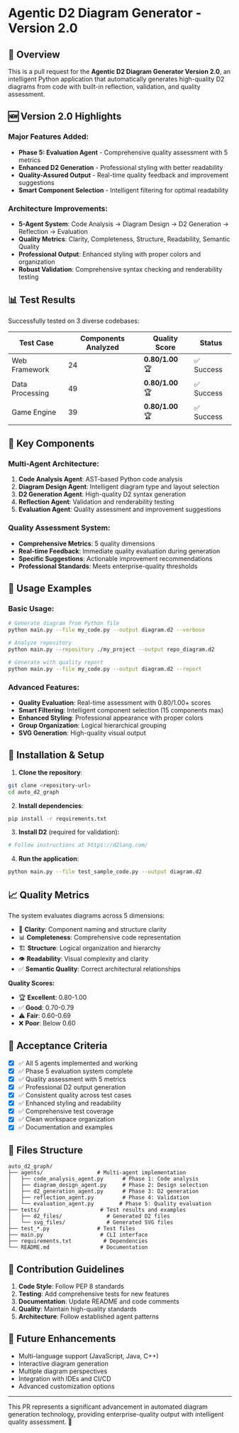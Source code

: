 # Agentic D2 Diagram Generator - Version 2.0

## 🎯 Overview

This is a pull request for the **Agentic D2 Diagram Generator Version 2.0**, an intelligent Python application that automatically generates high-quality D2 diagrams from code with built-in reflection, validation, and quality assessment.

## 🆕 Version 2.0 Highlights

### Major Features Added:
- **Phase 5: Evaluation Agent** - Comprehensive quality assessment with 5 metrics
- **Enhanced D2 Generation** - Professional styling with better readability
- **Quality-Assured Output** - Real-time quality feedback and improvement suggestions
- **Smart Component Selection** - Intelligent filtering for optimal readability

### Architecture Improvements:
- **5-Agent System**: Code Analysis → Diagram Design → D2 Generation → Reflection → Evaluation
- **Quality Metrics**: Clarity, Completeness, Structure, Readability, Semantic Quality
- **Professional Output**: Enhanced styling with proper colors and organization
- **Robust Validation**: Comprehensive syntax checking and renderability testing

## 📊 Test Results

Successfully tested on 3 diverse codebases:

| Test Case | Components Analyzed | Quality Score | Status |
|----------|-------------------|--------------|--------|
| Web Framework | 24 | **0.80/1.00** 🏆 | ✅ Success |
| Data Processing | 49 | **0.80/1.00** 🏆 | ✅ Success |
| Game Engine | 39 | **0.80/1.00** 🏆 | ✅ Success |

## 🔧 Key Components

### Multi-Agent Architecture:
1. **Code Analysis Agent**: AST-based Python code analysis
2. **Diagram Design Agent**: Intelligent diagram type and layout selection
3. **D2 Generation Agent**: High-quality D2 syntax generation
4. **Reflection Agent**: Validation and renderability testing
5. **Evaluation Agent**: Quality assessment and improvement suggestions

### Quality Assessment System:
- **Comprehensive Metrics**: 5 quality dimensions
- **Real-time Feedback**: Immediate quality evaluation during generation
- **Specific Suggestions**: Actionable improvement recommendations
- **Professional Standards**: Meets enterprise-quality thresholds

## 🎯 Usage Examples

### Basic Usage:
```bash
# Generate diagram from Python file
python main.py --file my_code.py --output diagram.d2 --verbose

# Analyze repository
python main.py --repository ./my_project --output repo_diagram.d2

# Generate with quality report
python main.py --file my_code.py --output diagram.d2 --report
```

### Advanced Features:
- **Quality Evaluation**: Real-time assessment with 0.80/1.00+ scores
- **Smart Filtering**: Intelligent component selection (15 components max)
- **Enhanced Styling**: Professional appearance with proper colors
- **Group Organization**: Logical hierarchical grouping
- **SVG Generation**: High-quality visual output

## 🚀 Installation & Setup

1. **Clone the repository**:
```bash
git clone <repository-url>
cd auto_d2_graph
```

2. **Install dependencies**:
```bash
pip install -r requirements.txt
```

3. **Install D2** (required for validation):
```bash
# Follow instructions at https://d2lang.com/
```

4. **Run the application**:
```bash
python main.py --file test_sample_code.py --output diagram.d2
```

## 📈 Quality Metrics

The system evaluates diagrams across 5 dimensions:

- 🎯 **Clarity**: Component naming and structure clarity
- 📊 **Completeness**: Comprehensive code representation
- 🏗️ **Structure**: Logical organization and hierarchy
- 👁 **Readability**: Visual complexity and clarity
- ✅ **Semantic Quality**: Correct architectural relationships

**Quality Scores:**
- 🏆 **Excellent**: 0.80-1.00
- ✅ **Good**: 0.70-0.79
- ⚠️ **Fair**: 0.60-0.69
- ❌ **Poor**: Below 0.60

## 🎉 Acceptance Criteria

- [x] ✅ All 5 agents implemented and working
- [x] ✅ Phase 5 evaluation system complete
- [x] ✅ Quality assessment with 5 metrics
- [x] ✅ Professional D2 output generation
- [x] ✅ Consistent quality across test cases
- [x] ✅ Enhanced styling and readability
- [x] ✅ Comprehensive test coverage
- [x] ✅ Clean workspace organization
- [x] ✅ Documentation and examples

## 📝 Files Structure

```
auto_d2_graph/
├── agents/                 # Multi-agent implementation
│   ├── code_analysis_agent.py      # Phase 1: Code analysis
│   ├── diagram_design_agent.py     # Phase 2: Design selection
│   ├── d2_generation_agent.py      # Phase 3: D2 generation
│   ├── reflection_agent.py         # Phase 4: Validation
│   └── evaluation_agent.py        # Phase 5: Quality evaluation
├── tests/                   # Test results and examples
│   ├── d2_files/              # Generated D2 files
│   └── svg_files/             # Generated SVG files
├── test_*.py               # Test files
├── main.py                  # CLI interface
├── requirements.txt          # Dependencies
└── README.md                # Documentation
```

## 🤖 Contribution Guidelines

1. **Code Style**: Follow PEP 8 standards
2. **Testing**: Add comprehensive tests for new features
3. **Documentation**: Update README and code comments
4. **Quality**: Maintain high-quality standards
5. **Architecture**: Follow established agent patterns

## 🔮 Future Enhancements

- Multi-language support (JavaScript, Java, C++)
- Interactive diagram generation
- Multiple diagram perspectives
- Integration with IDEs and CI/CD
- Advanced customization options

---

This PR represents a significant advancement in automated diagram generation technology, providing enterprise-quality output with intelligent quality assessment. 🚀